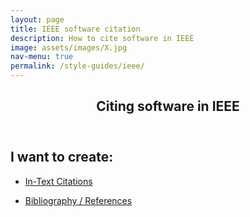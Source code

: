 ```yaml
---
layout: page
title: IEEE software citation
description: How to cite software in IEEE
image: assets/images/X.jpg
nav-menu: true
permalink: /style-guides/ieee/
---
```

<!-- Main -->
<div id="main" class="alt">

<!-- One -->
<section id="one">
	<div class="inner">
		<header class="major">
			<h1>Citing software in IEEE</h1>
		</header>

<!-- Content -->
<h2 id="content">I want to create:</h2>
<div class="row">
	<div class="6u 12u$(small)">
		<ul class="actions">
			<li><a href="https://cfa-library.github.io/citing-software/style-guides/ieee/in-text" class="button big">In-Text Citations</a></li>
		</ul>
	</div>
	<div class="6u$ 12u$(small)">
		<ul class="actions">
			<li><a href="https://cfa-library.github.io/citing-software/style-guides/ieee/bibliography" class="button big">Bibliography / References</a></li>
		</ul>
	</div>

</div>

</div>
